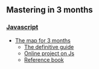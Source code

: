 
## Mastering in 3 months
### [Javascript](./js/map.md) 
- [The map for 3 months](./js/map.md)
  - [The definitive guide](./js/Thedefinitiveguide.pdf) 
  - [Online project on Js](./js/reference/links.md) 
  - [Reference book ](./js/reference/)
